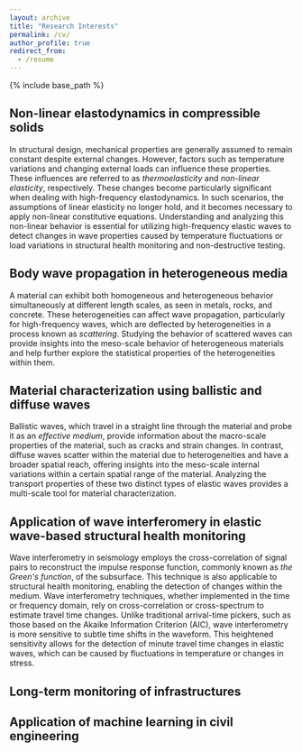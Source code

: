 ```yaml
---
layout: archive
title: "Research Interests"
permalink: /cv/
author_profile: true
redirect_from:
  - /resume
---
```


{% include base_path %}

Non-linear elastodynamics in compressible solids
------
In structural design, mechanical properties are generally assumed to remain constant despite external changes. However, factors such as temperature variations and changing external loads can influence these properties. These influences are referred to as *thermoelasticity* and *non-linear elasticity*, respectively. These changes become particularly significant when dealing with high-frequency elastodynamics. In such scenarios, the assumptions of linear elasticity no longer hold, and it becomes necessary to apply non-linear constitutive equations. Understanding and analyzing this non-linear behavior is essential for utilizing high-frequency elastic waves to detect changes in wave properties caused by temperature fluctuations or load variations in structural health monitoring and non-destructive testing.

Body wave propagation in heterogeneous media
------
A material can exhibit both homogeneous and heterogeneous behavior simultaneously at different length scales, as seen in metals, rocks, and concrete. These heterogeneities can affect wave propagation, particularly for high-frequency waves, which are deflected by heterogeneities in a process known as *scattering*. Studying the behavior of scattered waves can provide insights into the meso-scale behavior of heterogeneous materials and help further explore the statistical properties of the heterogeneities within them.

Material characterization using ballistic and diffuse waves
------
Ballistic waves, which travel in a straight line through the material and probe it as an *effective medium*, provide information about the macro-scale properties of the material, such as cracks and strain changes. In contrast, diffuse waves scatter within the material due to heterogeneities and have a broader spatial reach, offering insights into the meso-scale internal variations within a certain spatial range of the material. Analyzing the transport properties of these two distinct types of elastic waves provides a multi-scale tool for material characterization.

Application of wave interferomery in elastic wave-based structural health monitoring
------
Wave interferometry in seismology employs the cross-correlation of signal pairs to reconstruct the impulse response function, commonly known as *the Green's function*, of the subsurface. This technique is also applicable to structural health monitoring, enabling the detection of changes within the medium. Wave interferometry techniques, whether implemented in the time or frequency domain, rely on cross-correlation or cross-spectrum to estimate travel time changes. Unlike traditional arrival-time pickers, such as those based on the Akaike Information Criterion (AIC), wave interferometry is more sensitive to subtle time shifts in the waveform. This heightened sensitivity allows for the detection of minute travel time changes in elastic waves, which can be caused by fluctuations in temperature or changes in stress.

Long-term monitoring of infrastructures
------


Application of machine learning in civil engineering
------


